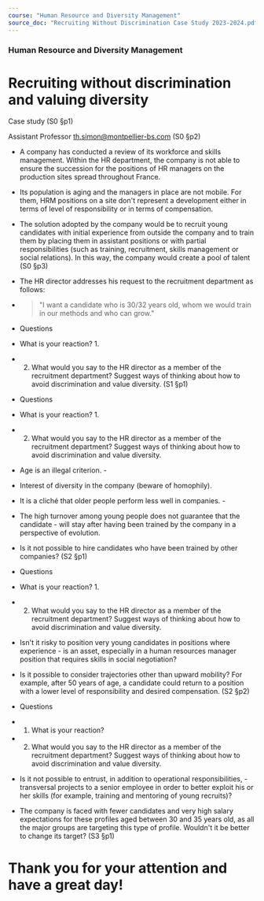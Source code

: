 ```yaml
---
course: "Human Resource and Diversity Management"
source_doc: "Recruiting Without Discrimination Case Study 2023-2024.pdf"
---
```

### Human Resource and Diversity Management

# Recruiting without discrimination and valuing diversity

Case study (S0 §p1)


Assistant Professor th.simon@montpellier-bs.com (S0 §p2)

- A company has conducted a review of its workforce and skills management. Within the HR department, the company is not able to ensure the succession for the positions of HR managers on the production sites spread throughout France.
- Its population is aging and the managers in place are not mobile. For them, HRM positions on a site don't represent a development either in terms of level of responsibility or in terms of compensation.
- The solution adopted by the company would be to recruit young candidates with initial experience from outside the company and to train them by placing them in assistant positions or with partial responsibilities (such as training, recruitment, skills management or social relations). In this way, the company would create a pool of talent (S0 §p3)


- The HR director addresses his request to the recruitment department as follows:
- > "I want a candidate who is 30/32 years old, whom we would train in our methods and who can grow."
- Questions
- What is your reaction? 1.
- 2. What would you say to the HR director as a member of the recruitment department? Suggest ways of thinking about how to avoid discrimination and value diversity. (S1 §p1)


- Questions
- What is your reaction? 1.
- 2. What would you say to the HR director as a member of the recruitment department? Suggest ways of thinking about how to avoid discrimination and value diversity.
- Age is an illegal criterion.  -
- Interest of diversity in the company (beware of homophily).
- It is a cliché that older people perform less well in companies.  -
- The high turnover among young people does not guarantee that the candidate  - will stay after having been trained by the company in a perspective of evolution.
- Is it not possible to hire candidates who have been trained by other companies? (S2 §p1)


- Questions
- What is your reaction? 1.
- 2. What would you say to the HR director as a member of the recruitment department? Suggest ways of thinking about how to avoid discrimination and value diversity.
- Isn't it risky to position very young candidates in positions where experience  - is an asset, especially in a human resources manager position that requires skills in social negotiation?
- Is it possible to consider trajectories other than upward mobility? For example, after 50 years of age, a candidate could return to a position with a lower level of responsibility and desired compensation. (S2 §p2)


- Questions
- 1. What is your reaction?
- 2. What would you say to the HR director as a member of the recruitment department? Suggest ways of thinking about how to avoid discrimination and value diversity.
- Is it not possible to entrust, in addition to operational responsibilities,  - transversal projects to a senior employee in order to better exploit his or her skills (for example, training and mentoring of young recruits)?
- The company is faced with fewer candidates and very high salary expectations for these profiles aged between 30 and 35 years old, as all the major groups are targeting this type of profile. Wouldn't it be better to change its target? (S3 §p1)


# Thank you for your attention and have a great day!

